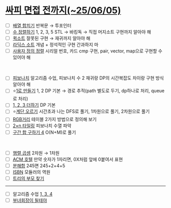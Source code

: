 # [싸피 면접 전까지(~25/06/05)](https://github.com/Jinsun-Lee/Algorithm-template/discussions/48)

- [ ] [배열 합치기](https://github.com/Jinsun-Lee/Algorithm-template/discussions/48#discussioncomment-13246595) 반복문 → 투포인터
- [ ] [수 정렬하기](https://github.com/Jinsun-Lee/Algorithm-template/discussions/48#discussioncomment-13246596) 1, 2, 3, 5
STL → 바킹독 → 직접 머지소트 구현까지 알아야 해
- [ ] [퀵소트](https://github.com/Jinsun-Lee/Algorithm-template/discussions/48#discussioncomment-13246597) 잘못된 구현 → 재귀까지 알아야 해
- [ ] [라딕스 소트](https://github.com/Jinsun-Lee/Algorithm-template/discussions/48#discussioncomment-13374829) 개념 + 정석적인 구현 간과하지 마 
- [ ] [사용자 정의 정렬](https://github.com/Jinsun-Lee/Algorithm-template/discussions/48#discussioncomment-13374968) 시리얼 번호, 카드
cmp 구현, pair, vector, map으로 구현할 수 있어야 해

<br>

- [ ] [피보나치](https://github.com/Jinsun-Lee/Algorithm-template/discussions/48#discussioncomment-13375095) 알고리즘 수업, 피보나치 수 2
재귀랑 DP의 시간복잡도 차이랑 구현 방식 알아야 해
- [ ] ⭐[1로 만들기](https://github.com/Jinsun-Lee/Algorithm-template/discussions/48#discussioncomment-13375099) 1, 2
DP 기본 → 경로 추적(path 별도로 두기, dp하나로 처리, queue로 처리)
- [ ] [1, 2, 3 더하기](https://github.com/Jinsun-Lee/Algorithm-template/discussions/48#discussioncomment-13375104) DP 기본
- [ ] ⭐[계단 오르기](https://github.com/Jinsun-Lee/Algorithm-template/discussions/48#discussioncomment-13375458)
시간초과 나는 DFS로 풀기, 1차원으로 풀기, 2차원으로 풀기
- [ ] [RGB거리](https://github.com/Jinsun-Lee/Algorithm-template/discussions/48#discussioncomment-13379418) 테이블 2가지 방법으로 정의해 보기
- [ ] [2×n 타일링](https://github.com/Jinsun-Lee/Algorithm-template/discussions/48#discussioncomment-13379427) 피보나치 수열 파악
- [ ] [구간 합 구하기 4](https://github.com/Jinsun-Lee/Algorithm-template/discussions/48#discussioncomment-13379440) O(N+M)로 풀기

<br>

- [ ] [행렬 곱셈](https://github.com/Jinsun-Lee/Algorithm-template/discussions/48#discussioncomment-13395960) 2차원 → 1차원
- [ ] [ACM 호텔](https://github.com/Jinsun-Lee/Algorithm-template/discussions/48#discussioncomment-13397533) 만약 숫자가 1자리면, 0X처럼 앞에 0붙여서 표현
- [ ] [분해합](https://github.com/Jinsun-Lee/Algorithm-template/discussions/48#discussioncomment-13401392) 245면 245+2+4+5
- [ ] [ISBN](https://github.com/Jinsun-Lee/Algorithm-template/discussions/48#discussioncomment-13401912) 모듈러의 역원
- [ ] [트리의 부모 찾기](https://github.com/Jinsun-Lee/Algorithm-template/discussions/48#discussioncomment-13439649)

---
- [ ] 알고리즘 수업 [1, 3, 4](https://github.com/Jinsun-Lee/Algorithm-template/discussions/48#discussioncomment-13246594)
- [ ] [부녀회장이 될테야](https://github.com/Jinsun-Lee/Algorithm-template/discussions/48#discussioncomment-13386949)